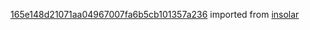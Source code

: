 [165e148d21071aa04967007fa6b5cb101357a236](https://github.com/insolar/insolar/commit/165e148d21071aa04967007fa6b5cb101357a236) imported from [insolar](https://github.com/insolar/insolar)
